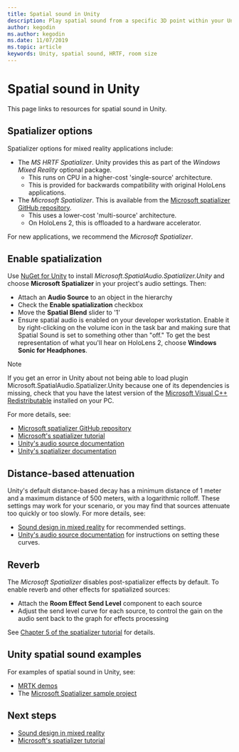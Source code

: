 ```yaml
---
title: Spatial sound in Unity
description: Play spatial sound from a specific 3D point within your Unity scene.
author: kegodin
ms.author: kegodin
ms.date: 11/07/2019
ms.topic: article
keywords: Unity, spatial sound, HRTF, room size
---
```



# Spatial sound in Unity

This page links to resources for spatial sound in Unity.

## Spatializer options
Spatializer options for mixed reality applications include:
* The *MS HRTF Spatializer*. Unity provides this as part of the *Windows Mixed Reality* optional package.
  * This runs on CPU in a higher-cost 'single-source' architecture.
  * This is provided for backwards compatibility with original HoloLens applications.
* The *Microsoft Spatializer*. This is available from the [Microsoft spatializer GitHub repository](https://github.com/microsoft/spatialaudio-unity).
  * This uses a lower-cost 'multi-source' architecture.
  * On HoloLens 2, this is offloaded to a hardware accelerator.

For new applications, we recommend the *Microsoft Spatializer*.

## Enable spatialization

Use [NuGet for Unity](https://github.com/GlitchEnzo/NuGetForUnity/releases/latest) to install _Microsoft.SpatialAudio.Spatializer.Unity_ and choose **Microsoft Spatializer** in your project's audio settings. Then:
* Attach an **Audio Source** to an object in the hierarchy
* Check the **Enable spatialization** checkbox
* Move the **Spatial Blend** slider to '1'
* Ensure spatial audio is enabled on your developer workstation. Enable it by right-clicking on the volume icon in the task bar and making sure that Spatial Sound is set to something other than "off." To get the best representation of what you'll hear on HoloLens 2, choose **Windows Sonic for Headphones**.

>[!NOTE]
>If you get an error in Unity about not being able to load plugin Microsoft.SpatialAudio.Spatializer.Unity because one of its dependencies is missing, check that you have the latest version of the [Microsoft Visual C++ Redistributable](https://support.microsoft.com/en-us/help/2977003/the-latest-supported-visual-c-downloads) installed on your PC.

For more details, see:
* [Microsoft spatializer GitHub repository](https://github.com/microsoft/spatialaudio-unity)
* [Microsoft's spatializer tutorial](tutorials/unity-spatial-audio-ch1.md)
* [Unity's audio source documentation](https://docs.unity3d.com/2019.3/Documentation/Manual/class-AudioSource.html)
* [Unity's spatializer documentation](https://docs.unity3d.com/Manual/VRAudioSpatializer.html)

## Distance-based attenuation
Unity's default distance-based decay has a minimum distance of 1 meter and a maximum distance of 500 meters, with a logarithmic rolloff. These settings may work for your scenario, or you may find that sources attenuate too quickly or too slowly. For more details, see:
* [Sound design in mixed reality](tutorials/spatial-sound-design.md) for recommended settings.
* [Unity's audio source documentation](https://docs.unity3d.com/2019.3/Documentation/Manual/class-AudioSource.html) for instructions on setting these curves.

## Reverb
The _Microsoft Spatializer_ disables post-spatializer effects by default. To enable reverb and other effects for spatialized sources:
* Attach the **Room Effect Send Level** component to each source
* Adjust the send level curve for each source, to control the gain on the audio sent back to the graph for effects processing

See [Chapter 5 of the spatializer tutorial](tutorials/unity-spatial-audio-ch5.md) for details.

## Unity spatial sound examples
For examples of spatial sound in Unity, see:
* [MRTK demos](https://github.com/microsoft/MixedRealityToolkit-Unity/tree/mrtk_release/Assets/MixedRealityToolkit.Examples/Demos/Audio)
* The [Microsoft Spatializer sample project](https://github.com/microsoft/spatialaudio-unity/tree/master/Samples/MicrosoftSpatializerSample)

## Next steps
* [Sound design in mixed reality](../../design/spatial-sound-design.md)
* [Microsoft's spatializer tutorial](tutorials/unity-spatial-audio-ch1.md)

